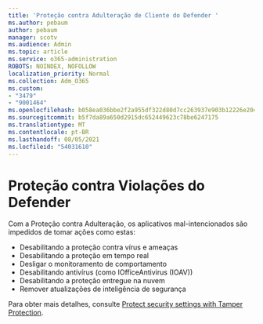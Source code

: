 ```yaml
---
title: 'Proteção contra Adulteração de Cliente do Defender '
ms.author: pebaum
author: pebaum
manager: scotv
ms.audience: Admin
ms.topic: article
ms.service: o365-administration
ROBOTS: NOINDEX, NOFOLLOW
localization_priority: Normal
ms.collection: Adm_O365
ms.custom:
- "3479"
- "9001464"
ms.openlocfilehash: b058ea036bbe2f2a955df322d80d7cc263937e903b12226e204b24432035f06e
ms.sourcegitcommit: b5f7da89a650d2915dc652449623c78be6247175
ms.translationtype: MT
ms.contentlocale: pt-BR
ms.lasthandoff: 08/05/2021
ms.locfileid: "54031610"
---
```

# <a name="defender-tamper-protection"></a>Proteção contra Violações do Defender 

Com a Proteção contra Adulteração, os aplicativos mal-intencionados são impedidos de tomar ações como estas:

- Desabilitando a proteção contra vírus e ameaças
- Desabilitando a proteção em tempo real
- Desligar o monitoramento de comportamento
- Desabilitando antivírus (como IOfficeAntivirus (IOAV))
- Desabilitando a proteção entregue na nuvem
- Remover atualizações de inteligência de segurança

Para obter mais detalhes, consulte [Protect security settings with Tamper Protection](https://docs.microsoft.com/windows/security/threat-protection/windows-defender-antivirus/prevent-changes-to-security-settings-with-tamper-protection).